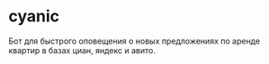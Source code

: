 # cyanic
Бот для быстрого оповещения о новых предложениях по аренде квартир в базах циан, яндекс и авито.
